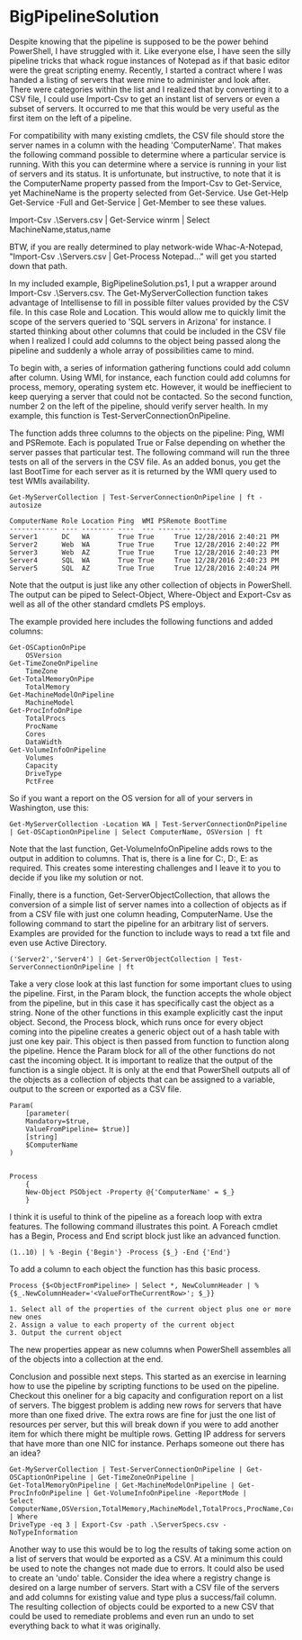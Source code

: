 # BigPipelineSolution

Despite knowing that the pipeline is supposed to be the power behind PowerShell, I have struggled with it. Like everyone else, I have seen the silly pipeline tricks that whack rogue instances of Notepad as if that basic editor were the great scripting enemy. Recently, I started a contract where I was handed a listing of servers that were mine to administer and look after. There were categories within the list and I realized that by converting it to a CSV file, I could use Import-Csv to get an instant list of servers or even a subset of servers. It occurred to me that this would be very useful as the first item on the left of a pipeline.

For compatibility with many existing cmdlets, the CSV file should store the server names in a column with the heading 'ComputerName'. That makes the following command possible to determine where a particular service is running. With this you can determine where a service is running in your list of servers and its status. It is unfortunate, but instructive, to note that it is the ComputerName property passed from the Import-Csv to Get-Service, yet MachineName is the property selected from Get-Service. Use Get-Help Get-Service -Full and Get-Service | Get-Member to see these values.

 Import-Csv .\Servers.csv | Get-Service winrm | Select MachineName,status,name

BTW, if you are really determined to play network-wide Whac-A-Notepad, "Import-Csv .\Servers.csv | Get-Process Notepad..." will get you started down that path.

In my included example, BigPipelineSolution.ps1, I put a wrapper around Import-Csv .\Servers.csv. The Get-MyServerCollection function takes advantage of Intellisense to fill in possible filter values provided by the CSV file. In this case Role and Location. This would allow me to quickly limit the scope of the servers queried to 'SQL servers in Arizona' for instance. I started thinking about other columns that could be included in the CSV file when I realized I could add columns to the object being passed along the pipeline and suddenly a whole array of possibilities came to mind. 

To begin with, a series of information gathering functions could add column after column. Using WMI, for instance, each function could add columns for process, memory, operating system etc. However, it would be ineffiecient to keep querying a server that could not be contacted. So the second function, number 2 on the left of the pipeline, should verify server health. In my example, this function is Test-ServerConnectionOnPipeline.

The function adds three columns to the objects on the pipeline: Ping, WMI and PSRemote. Each is populated True or False depending on whether the server passes that particular test. The following command will run the three tests on all of the servers in the CSV file. As an added bonus, you get the last BootTime for each server as it is returned by the WMI query used to test WMIs availability.

    Get-MyServerCollection | Test-ServerConnectionOnPipeline | ft -autosize

    ComputerName Role Location Ping  WMI PSRemote BootTime             
    ------------ ---- -------- ----  --- -------- --------             
    Server1      DC   WA       True True     True 12/28/2016 2:40:21 PM
    Server2      Web  WA       True True     True 12/28/2016 2:40:22 PM
    Server3      Web  AZ       True True     True 12/28/2016 2:40:23 PM
    Server4      SQL  WA       True True     True 12/28/2016 2:40:23 PM
    Server5      SQL  AZ       True True     True 12/28/2016 2:40:24 PM

Note that the output is just like any other collection of objects in PowerShell. The output can be piped to Select-Object, Where-Object and Export-Csv as well as all of the other standard cmdlets PS employs.

The example provided here includes the following functions and added columns:

    Get-OSCaptionOnPipe
        OSVersion
    Get-TimeZoneOnPipeline
        TimeZone
    Get-TotalMemoryOnPipe
        TotalMemory
    Get-MachineModelOnPipeline
        MachineModel
    Get-ProcInfoOnPipe
        TotalProcs
        ProcName
        Cores
        DataWidth
    Get-VolumeInfoOnPipeline
        Volumes
        Capacity
        DriveType
        PctFree

So if you want a report on the OS version for all of your servers in Washington, use this:

    Get-MyServerCollection -Location WA | Test-ServerConnectionOnPipeline | Get-OSCaptionOnPipeline | Select ComputerName, OSVersion | ft

Note that the last function, Get-VolumeInfoOnPipeline adds rows to the output in addition to columns. That is, there is a line for C:, D:, E: as required. This creates some interesting challenges and I leave it to you to decide if you like my solution or not.

Finally, there is a function, Get-ServerObjectCollection, that allows the conversion of a simple list of server names into a collection of objects as if from a CSV file with just one column heading, ComputerName. Use the following command to start the pipeline for an arbitrary list of servers. Examples are provided for the function to include ways to read a txt file and even use Active Directory.

    ('Server2','Server4') | Get-ServerObjectCollection | Test-ServerConnectionOnPipeline | ft

Take a very close look at this last function for some important clues to using the pipeline. First, in the Param block, the function accepts the whole object from the pipeline, but in this case it has specifically cast the object as a string. None of the other functions in this example explicitly cast the input object. Second, the Process block, which runs once for every object coming into the pipeline creates a generic object out of a hash table with just one key pair. This object is then passed from function to function along the pipeline. Hence the Param block for all of the other functions do not cast the incoming object. It is important to realize that the output of the function is a single object. It is only at the end that PowerShell outputs all of the objects as a collection of objects that can be assigned to a variable, output to the screen or exported as a CSV file.


    Param(
        [parameter(
        Mandatory=$true,
        ValueFromPipeline= $true)]
        [string]
        $ComputerName
    )


    Process
        {
        New-Object PSObject -Property @{'ComputerName' = $_}
        }


I think it is useful to think of the pipeline as a foreach loop with extra features. The following command illustrates this point. A Foreach cmdlet has a Begin, Process and End script block just like an advanced function.

    (1..10) | % -Begin {'Begin'} -Process {$_} -End {'End'}

To add a column to each object the function has this basic process. 

    Process {$<ObjectFromPipeline> | Select *, NewColumnHeader | %{$_.NewColumnHeader='<ValueForTheCurrentRow>'; $_}}

    1. Select all of the properties of the current object plus one or more new ones
    2. Assign a value to each property of the current object
    3. Output the current object

The new properties appear as new columns when PowerShell assembles all of the objects into a collection at the end.

Conclusion and possible next steps. This started as an exercise in learning how to use the pipeline by scripting functions to be used on the pipeline. Checkout this oneliner for a big capacity and configuration report on a list of servers. The biggest problem is adding new rows for servers that have more than one fixed drive. The extra rows are fine for just the one list of resources per server, but this will break down if you were to add another item for which there might be multiple rows. Getting IP address for servers that have more than one NIC for instance. Perhaps someone out there has an idea?

    Get-MyServerCollection | Test-ServerConnectionOnPipeline | Get-OSCaptionOnPipeline | Get-TimeZoneOnPipeline | 
    Get-TotalMemoryOnPipeline | Get-MachineModelOnPipeline | Get-ProcInfoOnPipeline | Get-VolumeInfoOnPipeline -ReportMode | 
    Select ComputerName,OSVersion,TotalMemory,MachineModel,TotalProcs,ProcName,Cores,Volumes,DriveType,Capacity,PctFree | Where   
    DriveType -eq 3 | Export-Csv -path .\ServerSpecs.csv -NoTypeInformation

Another way to use this would be to log the results of taking some action on a list of servers that would be exported as a CSV. At a minimum this could be used to note the changes not made due to errors. It could also be used to create an 'undo' table. Consider the idea where a registry change is desired on a large number of servers. Start with a CSV file of the servers and add columns for existing value and type plus a success/fail column. The resulting collection of objects could be exported to a new CSV that could be used to remediate problems and even run an undo to set everything back to what it was originally.

